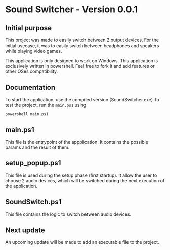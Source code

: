 # Sound Switcher - Version 0.0.1

## Initial purpose

This project was made to easily switch between 2 output devices.
For the initial usecase, it was to easily switch between headphones and speakers while playing video games.

This application is only designed to work on Windows.
This application is exclusively written in powershell.
Feel free to fork it and add features or other OSes compatibility.

## Documentation
To start the application, use the compiled version (SoundSwitcher.exe)
To test the project, run the `main.ps1` using 

`powershell main.ps1`

## main.ps1
This file is the entrypoint of the appplication. It contains the possible params and the result of them.

## setup_popup.ps1
This file is used during the setup phase (first startup).
It allow the user to choose 2 audio devices, which will be switched during the next execution of the application.

## SoundSwitch.ps1
This file contains the logic to switch between audio devices.

## Next update
An upcoming update will be made to add an executable file to the project.